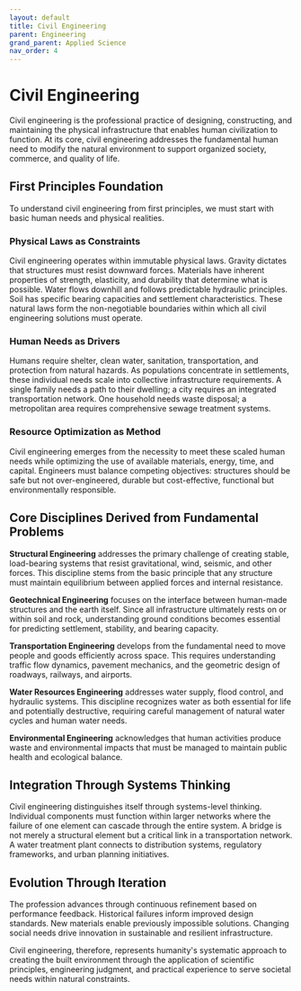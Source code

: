 ```yaml
---
layout: default
title: Civil Engineering
parent: Engineering
grand_parent: Applied Science
nav_order: 4
---
```


# Civil Engineering

Civil engineering is the professional practice of designing, constructing, and maintaining the physical infrastructure that enables human civilization to function. At its core, civil engineering addresses the fundamental human need to modify the natural environment to support organized society, commerce, and quality of life.

## First Principles Foundation

To understand civil engineering from first principles, we must start with basic human needs and physical realities.

### Physical Laws as Constraints
Civil engineering operates within immutable physical laws. Gravity dictates that structures must resist downward forces. Materials have inherent properties of strength, elasticity, and durability that determine what is possible. Water flows downhill and follows predictable hydraulic principles. Soil has specific bearing capacities and settlement characteristics. These natural laws form the non-negotiable boundaries within which all civil engineering solutions must operate.

### Human Needs as Drivers
Humans require shelter, clean water, sanitation, transportation, and protection from natural hazards. As populations concentrate in settlements, these individual needs scale into collective infrastructure requirements. A single family needs a path to their dwelling; a city requires an integrated transportation network. One household needs waste disposal; a metropolitan area requires comprehensive sewage treatment systems.

### Resource Optimization as Method
Civil engineering emerges from the necessity to meet these scaled human needs while optimizing the use of available materials, energy, time, and capital. Engineers must balance competing objectives: structures should be safe but not over-engineered, durable but cost-effective, functional but environmentally responsible.

## Core Disciplines Derived from Fundamental Problems

**Structural Engineering** addresses the primary challenge of creating stable, load-bearing systems that resist gravitational, wind, seismic, and other forces. This discipline stems from the basic principle that any structure must maintain equilibrium between applied forces and internal resistance.

**Geotechnical Engineering** focuses on the interface between human-made structures and the earth itself. Since all infrastructure ultimately rests on or within soil and rock, understanding ground conditions becomes essential for predicting settlement, stability, and bearing capacity.

**Transportation Engineering** develops from the fundamental need to move people and goods efficiently across space. This requires understanding traffic flow dynamics, pavement mechanics, and the geometric design of roadways, railways, and airports.

**Water Resources Engineering** addresses water supply, flood control, and hydraulic systems. This discipline recognizes water as both essential for life and potentially destructive, requiring careful management of natural water cycles and human water needs.

**Environmental Engineering** acknowledges that human activities produce waste and environmental impacts that must be managed to maintain public health and ecological balance.

## Integration Through Systems Thinking

Civil engineering distinguishes itself through systems-level thinking. Individual components must function within larger networks where the failure of one element can cascade through the entire system. A bridge is not merely a structural element but a critical link in a transportation network. A water treatment plant connects to distribution systems, regulatory frameworks, and urban planning initiatives.

## Evolution Through Iteration

The profession advances through continuous refinement based on performance feedback. Historical failures inform improved design standards. New materials enable previously impossible solutions. Changing social needs drive innovation in sustainable and resilient infrastructure.

Civil engineering, therefore, represents humanity's systematic approach to creating the built environment through the application of scientific principles, engineering judgment, and practical experience to serve societal needs within natural constraints.
